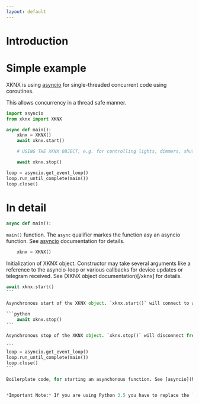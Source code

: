 ```yaml
---
layout: default
---
```


# [](#header-1)Introduction

# [](#header-2)Simple example

XKNX is using [asyncio](https://www.python.org/dev/peps/pep-3156/) for single-threaded concurrent code using coroutines.

This allows concurrency in a thread safe manner. 

```python
import asyncio
from xknx import XKNX

async def main():
    xknx = XKNX()
    await xknx.start()

    # USING THE XKNX OBJECT, e.g. for controlling lights, dimmers, shutters

    await xknx.stop()

loop = asyncio.get_event_loop()
loop.run_until_complete(main())
loop.close()
```

# [](#header-2)In detail

```python
async def main():
```

`main()` function. The `async` qualifier markes the function asy an asyncio function. See [asyncio](https://www.python.org/dev/peps/pep-3156/) documentation for details.
 

```python
    xknx = XKNX()
```

Initialization of XKNX object. Constructor may take several arguments like a reference to the asyncio-loop or various callbacks for device updates or telegram received. See (XKNX object documentation)[/xknx] for details.

````python
await xknx.start()
```

Asynchronous start of the XKNX object. `xknx.start()` will connect to a KNX/IP device and either build a tunnel or connect through Mulitcast UDP.

```python
    await xknx.stop()
```

Asynchronous stop of the XKNX object. `xknx.stop()` will disconnect from Tunnels - which is important bc most of the devices have a limited amount of channels. 

```
loop = asyncio.get_event_loop()
loop.run_until_complete(main())
loop.close()
```

Boilerplate code, for starting an asynchonous function. See [asyncio](https://www.python.org/dev/peps/pep-3156/) documentation for details.


*Important Note:* If you are using Python 3.5 you have to replace the `await` syntax with the `@asyncio.coroutine` syntax.



